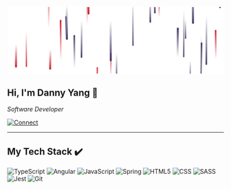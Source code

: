 <img src="https://raw.githubusercontent.com/dannyyaaj/dannyyaaj/5f282f722012aa06e601e708de7c7679dd6b4c98/src/assets/meteor.svg" alt="An intricate SVG hero image featuring meteors with lines and dynamic shapes, creating a sense of movement and energy against a transparent background.">

## Hi, I'm Danny Yang 👋

<p><em>Software Developer</em></p>

[![Connect](https://img.shields.io/badge/danny-%230077B5.svg?style=for-the-badge&logo=linkedin&logoColor=white)](https://www.linkedin.com/in/dannytyang/)

---

## My Tech Stack :heavy_check_mark:

![TypeScript](https://img.shields.io/badge/typescript-%23007ACC.svg?style=for-the-badge&logo=typescript&logoColor=white) ![Angular](https://img.shields.io/badge/angular-%23DD0031.svg?style=for-the-badge&logo=angular&logoColor=white) ![JavaScript](https://img.shields.io/badge/javascript-%23323330.svg?style=for-the-badge&logo=javascript&logoColor=%F7DF1E) ![Spring](https://img.shields.io/badge/spring-%6DB33F.svg?style=for-the-badge&logo=spring&logoColor=white) ![HTML5](https://img.shields.io/badge/HTML5-E34F26?style=for-the-badge&logo=html5&logoColor=white) ![CSS](https://img.shields.io/badge/CSS3-1572B6?style=for-the-badge&logo=css3&logoColor=white) ![SASS](https://img.shields.io/badge/Sass-CC6699?style=for-the-badge&logo=sass&logoColor=white) ![Jest](https://img.shields.io/badge/Jest-C21325?style=for-the-badge&logo=jest&logoColor=white) ![Git](https://img.shields.io/badge/git-%23F05033.svg?style=for-the-badge&logo=git&logoColor=white)
